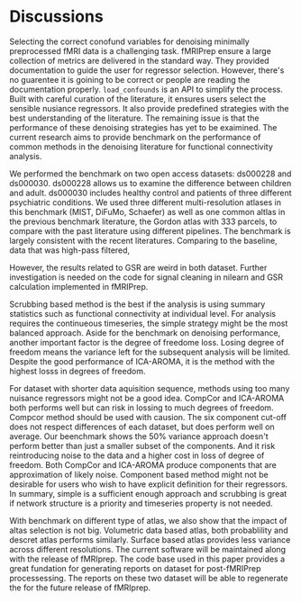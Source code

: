 # Discussions

Selecting the correct conofund variables for denoising minimally preprocessed fMRI data is a challenging task.
fMRIPrep ensure a large collection of metrics are delivered in the standard way.
They provided documentation to guide the user for regressor selection.
However, there's no guarentee it is goining to be correct or people are reading the documentation properly.
`load_confounds` is an API to simplify the process. 
Built with careful curation of the literature, it ensures users select the sensible nusiance regressors.
It also provide predefined strategies with the best understanding of the literature.
The remaining issue is that the performance of these denoising strategies has yet to be exaimined.
The current research aims to provide benchmark on the performance of common methods in the denoising literature for functional connectivity analysis.

We performed the benchmark on two open access datasets: ds000228 and ds000030.
ds000228 allows us to examine the difference between children and adult.
ds000030 includes healthy control and patients of three different psychiatric conditions.
We used three different multi-resolution atlases in this benchmark (MIST, DiFuMo, Schaefer)
as well as one common altlas in the previous benchmark literature,
the Gordon atlas with 333 parcels, to compare with the past literature using different pipelines.
The benchmark is largely consistent with the recent literatures. 
Comparing to the baseline, data that was high-pass filtered, 
<!-- some descriptio of the results -->
However, the results related to GSR are weird in both dataset.
Further investigation is needed on the code for signal cleaning in nilearn and GSR calculation implemented in fMRIPrep.

Scrubbing based method is the best if the analysis is using summary statistics such as functional connectivity at individual level.
For analysis requires the continueous timeseries, the simple strategy might be the most balanced approach.
Aside for the benchmark on denoising performance, another important factor is the degree of freedome loss.
Losing degree of freedom means the variance left for the subsequent analysis will be limited.
Despite the good performance of ICA-AROMA, it is the method with the highest losss in degrees of freedom.
<!-- check what ciric et al say about the degree of freedom -->
For dataset with shorter data aquisition sequence, methods using too many nuisance regressors might not be a good idea.
CompCor and ICA-AROMA both performs well but can risk in lossing to much degrees of freedom.
Compcor method should be used with causion.
The six component cut-off does not respect differences of each dataset, but does perform well on average.
Our beenchmark shows the 50% variance approach doesn't perform better than just a smaller subset of the components.
And it risk reintroducing noise to the data and a higher cost in loss of degree of freedom.
Both CompCor and ICA-AROMA produce components that are approximation of likely noise.
Component based method might not be desirable for users who wish to have explicit definition for their regressors.
In summary, simple is a sufficient enough approach and scrubbing is great if network structure is a priority and timeseries property is not needed.

<!-- write some stuff about the clinical population -->

With benchmark on different type of atlas, we also show that the impact of altas selection is not big.
Volumetric data based atlas, both probablility and descret atlas performs similarly. 
Surface based atlas provides less variance across different resolutions.
The current software will be maintained along with the release of fMRIprep.
The code base used in this paper provides a great fundation for generating reports on dataset for post-fMRIPrep processessing. 
The reports on these two dataset will be able to regenerate the for the future release of fMRIprep.
